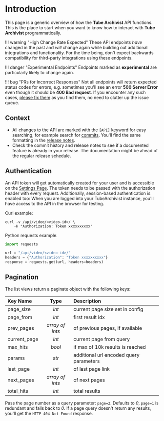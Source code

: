 # Introduction

This page is a generic overview of how the **Tube Archivist** API functions. This is the place to start when you want to know how to interact with **Tube Archivist** programmatically.

!!! warning "High Change Rate Expected"
    These API endpoints *have* changed in the past and *will* change again while building out additional integrations and functionality. For the time being, don't expect backwards compatibility for third-party integrations using these endpoints.

!!! danger "Experimental Endpoints"
	Endpoints marked as **experimental** are particularly likely to change again.

!!! bug "PRs for Incorrect Responses"
    Not all endpoints will return expected status codes for errors, e.g. sometimes you'll see an error **500 Server Error** even though it should be **400 Bad request**. If you encounter any such cases, [please fix them](https://github.com/tubearchivist/tubearchivist/blob/master/CONTRIBUTING.md#how-to-make-a-pull-request) as you find them, no need to clutter up the issue queue.

## Context
- All changes to the API are marked with the `[API]` keyword for easy searching, for example search for [commits](https://github.com/tubearchivist/tubearchivist/search?o=desc&q=%5Bapi%5D&s=committer-date&type=commits). You'll find the same formatting in the [release notes](https://github.com/tubearchivist/tubearchivist/releases).
- Check the commit history and release notes to see if a documented feature is already in your release. The documentation might be ahead of the regular release schedule.

## Authentication
An API token will get automatically created for your user and is accessible on the [Settings Page](../settings/application.md#integrations). The token needs to be passed with the authorization header with every request. Additionally, session-based authentication is enabled too: When you are logged into your TubeArchivist instance, you'll have access to the API in the browser for testing.

Curl example:
```shell
curl -v /api/video/<video-id>/ \
    -H "Authorization: Token xxxxxxxxxx"
```

Python requests example:
```python
import requests

url = "/api/video/<video-id>/"
headers = {"Authorization": "Token xxxxxxxxxx"}
response = requests.get(url, headers=headers)
```

## Pagination
The list views return a paginate object with the following keys:

| Key Name | Type | Description |
| :------- | :--: | :---------- |
| page_size | *int* | current page size set in config |
| page_from | *int* | first result idx |
| prev_pages | *array of ints* | of previous pages, if available |
| current_page | *int* | current page from query |
| max_hits | *bool* | if max of 10k results is reached |
| params | *str* | additional url encoded query parameters |
| last_page | *int* | of last page link |
| next_pages | *array of ints* | of next pages |
| total_hits | *int* | total results |

Pass the page number as a query parameter: `page=2`. Defaults to *0*, `page=1` is redundant and falls back to *0*. If a page query doesn't return any results, you'll get the `HTTP 404 Not Found` response.
